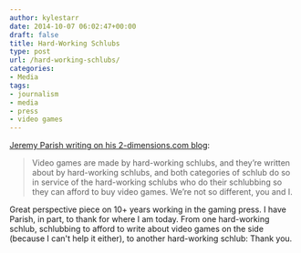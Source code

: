 ```yaml
---
author: kylestarr
date: 2014-10-07 06:02:47+00:00
draft: false
title: Hard-Working Schlubs
type: post
url: /hard-working-schlubs/
categories:
- Media
tags:
- journalism
- media
- press
- video games
---
```


[Jeremy Parish writing on his 2-dimensions.com blog](http://2-dimensions.com/2014/10/06/by-request-how-my-time-in-the-gaming-press-has-changed-my-perspective/):

> Video games are made by hard-working schlubs, and they’re written about by hard-working schlubs, and both categories of schlub do so in service of the hard-working schlubs who do their schlubbing so they can afford to buy video games. We’re not so different, you and I.

Great perspective piece on 10+ years working in the gaming press. I have Parish, in part, to thank for where I am today. From one hard-working schlub, schlubbing to afford to write about video games on the side (because I can't help it either), to another hard-working schlub: Thank you.
